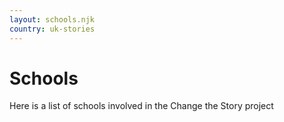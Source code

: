 ```yaml
---
layout: schools.njk
country: uk-stories
---
```

# Schools
Here is a list of schools involved in the Change the Story project


